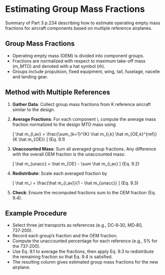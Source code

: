 # Estimating Group Mass Fractions

Summary of Part 3 p.234 describing how to estimate operating empty mass fractions for aircraft components based on multiple reference airplanes.

## Group Mass Fractions
- Operating empty mass (OEM) is divided into component groups.
- Fractions are normalized with respect to maximum take-off mass (m_MTO) and denoted with a hat symbol (m̂).
- Groups include propulsion, fixed equipment, wing, tail, fuselage, nacelle and landing gear.

## Method with Multiple References
1. **Gather Data**: Collect group mass fractions from K reference aircraft similar to the design.
2. **Average Fractions**: For each component i, compute the average mass fraction normalized to the design MTO mass using
   
   \[ \hat m_{i,av} = \frac{\sum_{k=1}^{K} \hat m_{i,k} \hat m_{OE,k}^{ref}}{K \hat m_{OE}} \]  (Eq. 9.1)
3. **Unaccounted Mass**: Sum all averaged group fractions. Any difference with the overall OEM fraction is the unaccounted mass:
   
   \[ \hat m_{unacc} = \hat m_{OE} - \sum \hat m_{i,av} \]  (Eq. 9.2)
4. **Redistribute**: Scale each averaged fraction by
   
   \[ \hat m_i = \frac{\hat m_{i,av}}{1 - \hat m_{unacc}} \]  (Eq. 9.3)
5. **Check**: Ensure the recomputed fractions sum to the OEM fraction (Eq. 9.4).

## Example Procedure
- Select three jet transports as references (e.g., DC‑9‑30, MD‑80, 737‑200).
- Record each group’s fraction and the OEM fraction.
- Compute the unaccounted percentage for each reference (e.g., 5% for the 737‑200).
- Use Eq. 9.1 to average the fractions, then apply Eq. 9.3 to redistribute the remaining fraction so that Eq. 9.4 is satisfied.
- The resulting column gives estimated group mass fractions for the new airplane.
